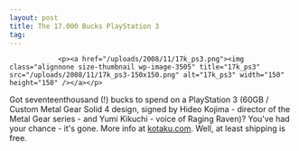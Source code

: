 ```yaml
---
layout: post
title: The 17.000 Bucks PlayStation 3
tag: 
---
```



                <p><a href="/uploads/2008/11/17k_ps3.png"><img class="alignnone size-thumbnail wp-image-3505" title="17k_ps3" src="/uploads/2008/11/17k_ps3-150x150.png" alt="17k_ps3" width="150" height="150" /></a></p>
<p>Got seventeenthousand (!) bucks to spend on a PlayStation 3 (60GB / Custom Metal Gear Solid 4 design, signed by Hideo Kojima - director of the Metal Gear series - and Yumi Kikuchi - voice of Raging Raven)? You've had your chance - it's gone. More info at <a href="http://kotaku.com/5070003/custom-metal-gear-solid-4-ps3-goes-for-17100">kotaku.com</a>. Well, at least shipping is free.</p>
            
